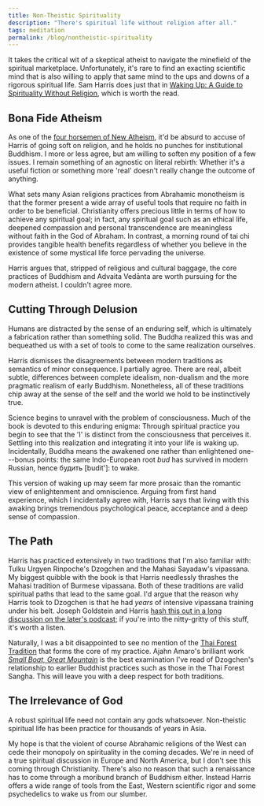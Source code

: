 ```yaml
---
title: Non-Theistic Spirituality
description: "There's spiritual life without religion after all."
tags: meditation
permalink: /blog/nontheistic-spirituality
---
```


It takes the critical wit of a skeptical atheist to navigate the minefield of the spiritual marketplace. Unfortunately, it's rare to find an exacting scientific mind that is also willing to apply that same mind to the ups and downs of a rigorous spiritual life. Sam Harris does just that in [Waking Up: A Guide to Spirituality Without Religion][book], which is worth the read.

## Bona Fide Atheism

As one of the [four horsemen of New Atheism][4hm], it'd be absurd to accuse of Harris of going soft on religion, and he holds no punches for institutional Buddhism. I more or less agree, but am willing to soften my position of a few issues. I remain something of an agnostic on literal rebirth: Whether it's a useful fiction or something more 'real' doesn't really change the outcome of anything.

What sets many Asian religions practices from Abrahamic monotheism is that the former present a wide array of useful tools that require no faith in order to be beneficial. Christianity offers precious little in terms of how to achieve any spiritual goal; in fact, any spiritual goal such as an ethical life, deepened compassion and personal transcendence are meaningless without faith in the God of Abraham. In contrast, a morning round of tai chi provides tangible health benefits regardless of whether you believe in the existence of some mystical life force pervading the universe.   

Harris argues that, stripped of religious and cultural baggage, the core practices of Buddhism and Advaita Vedānta are worth pursuing for the modern atheist. I couldn't agree more.

## Cutting Through Delusion

Humans are distracted by the sense of an enduring self, which is ultimately a fabrication rather than something solid. The Buddha realized this was and bequeathed us with a set of tools to come to the same realization ourselves.

Harris dismisses the disagreements between modern traditions as semantics of minor consequence. I partially agree. There are real, albeit subtle, differences between complete idealism, non-dualism and the more pragmatic realism of early Buddhism. Nonetheless, all of these traditions chip away at the sense of the self and the world we hold to be instinctively true.

Science begins to unravel with the problem of consciousness. Much of the book is devoted to this enduring enigma: Through spiritual practice you begin to see that the 'I' is distinct from the consciousness that perceives it. Settling into this realization and integrating it into your life is waking up. Incidentally, Buddha means the awakened one rather than enlightened one---bonus points: the same Indo-European root *bud* has survived in modern Russian, hence будить [budit']: to wake.

This version of waking up may seem far more prosaic than the romantic view of enlightenment and omniscience. Arguing from first hand experience,  which I incidentally agree with, Harris says that living with this awaking brings tremendous psychological peace, acceptance and a deep sense of compassion.

## The Path

Harris has practiced extensively in two traditions that I'm also familiar with: Tulku Urgyen Rinpoche's Dzogchen and the Mahasi Sayadaw's vipassana. My biggest quibble with the book is that Harris needlessly thrashes the Mahasi tradition of Burmese vipassana. Both of these traditions are valid spiritual paths that lead to the same goal. I'd argue that the reason why Harris took to Dzogchen is that he had *years* of intensive vipassana training under his belt.  Joseph Goldstein and Harris [hash this out in a long discussion on the later's podcast][gs]; if you're into the nitty-gritty of this stuff, it's worth a listen.

Naturally, I was a bit disappointed to see no mention of the [Thai Forest Tradition][tft] that forms the core of my practice. Ajahn Amaro's brilliant work *[Small Boat, Great Mountain][amaro]* is the best examination I've read of Dzogchen's relationship to earlier Buddhist practices such as those in the Thai Forest Sangha. This will leave you with a deep respect for both traditions.

## The Irrelevance of God

A robust spiritual life need not contain any gods whatsoever. Non-theistic spiritual life has been practice for thousands of years in Asia.   

My hope is that the violent of course Abrahamic religions of the West can cede their monopoly on spirituality in the coming decades. We're in need of a true spiritual discussion in Europe and North America, but I don't see this coming through Christianity. There's also no reason that such a renaissance has to come through a moribund branch of Buddhism either. Instead Harris offers a wide range of tools from the East, Western scientific rigor and some psychedelics to wake us from our slumber.  

[book]: https://en.wikipedia.org/wiki/Waking_Up:_A_Guide_to_Spirituality_Without_Religion
[4hm]: https://en.wikipedia.org/wiki/New_Atheism#The_.22Four_Horsemen.22
[gs]: https://soundcloud.com/samharrisorg/joseph-goldstein
[tft]: https://en.wikipedia.org/wiki/Thai_Forest_Tradition
[amaro]: https://www.abhayagiri.org/books/423-small-boat-great-mountain
